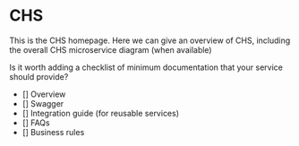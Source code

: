 # CHS

This is the CHS homepage.  Here we can give an overview of CHS, including the overall CHS microservice diagram (when available) 

Is it worth adding a checklist of minimum documentation that your service should provide?


- [] Overview
- [] Swagger
- [] Integration guide (for reusable services)
- [] FAQs
- [] Business rules